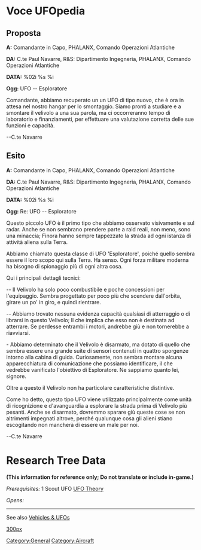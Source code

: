 # Voce UFOpedia

## Proposta

**A:** Comandante in Capo, PHALANX, Comando Operazioni Atlantiche

**DA:** C.te Paul Navarre, R&S: Dipartimento Ingegneria, PHALANX,
Comando Operazioni Atlantiche

**DATA:** %02i %s %i

**Ogg:** UFO -- Esploratore

Comandante, abbiamo recuperato un un UFO di tipo nuovo, che è ora in
attesa nel nostro hangar per lo smontaggio. Siamo pronti a studiare e a
smontare il velivolo a una sua parola, ma ci occorreranno tempo di
laboratorio e finanziamenti, per effettuare una valutazione corretta
delle sue funzioni e capacità.

--C.te Navarre

## Esito

**A:** Comandante in Capo, PHALANX, Comando Operazioni Atlantiche

**DA:** C.te Paul Navarre, R&S: Dipartimento Ingegneria, PHALANX,
Comando Operazioni Atlantiche

**DATA:** %02i %s %i

**Ogg:** Re: UFO -- Esploratore

Questo piccolo UFO è il primo tipo che abbiamo osservato visivamente e
sul radar. Anche se non sembrano prendere parte a raid reali, non meno,
sono una minaccia; Finora hanno sempre tappezzato la strada ad ogni
istanza di attività aliena sulla Terra.

Abbiamo chiamato questa classe di UFO 'Esploratore', poiché quello
sembra essere il loro scopo qui sulla Terra. Ha senso. Ogni forza
militare moderna ha bisogno di spionaggio più di ogni altra cosa.

Qui i principali dettagli tecnici:

-- Il Velivolo ha solo poco combustibile e poche concessioni per
l'equipaggio. Sembra progettato per poco più che scendere dall'orbita,
girare un po' in giro, e quindi rientrare.

-- Abbiamo trovato nessuna evidenza capacità qualsiasi di atterraggio o
di librarsi in questo Velivolo; Il che implica che esso non è destinata
ad atterrare. Se perdesse entrambi i motori, andrebbe giù e non
tornerebbe a riavviarsi.

\- Abbiamo determinato che il Velivolo è disarmato, ma dotato di quello
che sembra essere una grande suite di sensori contenuti in quattro
sporgenze intorno alla cabina di guida. Curiosamente, non sembra montare
alcuna apparecchiatura di comunicazione che possiamo identificare, il
che vedrebbe vanificato l'obiettivo di Esploratore. Ne sappiamo quanto
lei, signore.

Oltre a questo il Velivolo non ha particolare caratteristiche
distintive.

Come ho detto, questo tipo UFO viene utilizzato principalmente come
unità di ricognizione e d'avanguardia a esplorare la strada prima di
Velivolo più pesanti. Anche se disarmato, dovremmo sparare giù queste
cose se non altrimenti impegnati altrove, perché qualunque cosa gli
alieni stiano escogitando non mancherà di essere un male per noi.

--C.te Navarre

# Research Tree Data

**(This information for reference only; Do not translate or include
in-game.)**

*Prerequisites:* 1 Scout UFO [UFO
Theory](Research/UFO_Theory "wikilink")

*Opens:*

------------------------------------------------------------------------

See also [Vehicles & UFOs](Vehicles_&_UFOs "wikilink")

[300px](image:Ufo_scout.jpg "wikilink")

[Category:General](Category:General "wikilink")
[Category:Aircraft](Category:Aircraft "wikilink")